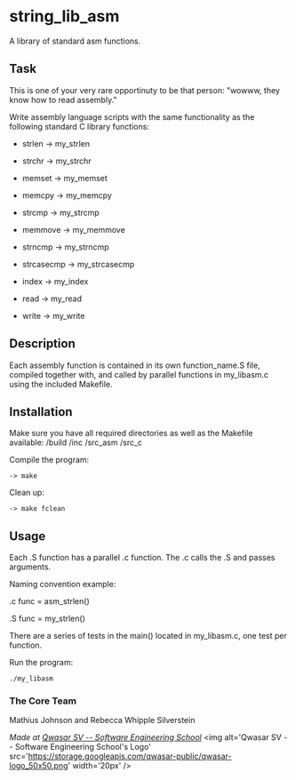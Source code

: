# string_lib_asm
A library of standard asm functions.

## Task
This is one of your very rare opportinuty to be that person: "wowww, they know how to read assembly."

Write assembly language scripts with the same functionality as the following standard C library functions:
- strlen      -> my_strlen
- strchr      -> my_strchr
- memset      -> my_memset
- memcpy      -> my_memcpy
- strcmp      -> my_strcmp
- memmove     -> my_memmove

- strncmp     -> my_strncmp
- strcasecmp  -> my_strcasecmp
- index       -> my_index

- read        -> my_read
- write       -> my_write 

## Description
Each assembly function is contained in its own function_name.S file, compiled together with, and called by parallel functions in my_libasm.c using the included Makefile.

## Installation
Make sure you have all required directories as well as the Makefile available:
/build
/inc
/src_asm
/src_c

Compile the program:
```
-> make
```
Clean up:
```
-> make fclean
```

## Usage
Each .S function has a parallel .c function. The .c calls the .S and passes arguments.

Naming convention example:

.c func = asm_strlen()

.S func = my_strlen()

There are a series of tests in the main() located in my_libasm.c, one test per function.

Run the program:
```
./my_libasm
```

### The Core Team

Mathius Johnson and Rebecca Whipple Silverstein


<span><i>Made at <a href='https://qwasar.io'>Qwasar SV -- Software Engineering School</a></i></span>
<span><img alt='Qwasar SV -- Software Engineering School's Logo' src='https://storage.googleapis.com/qwasar-public/qwasar-logo_50x50.png' width='20px' /></span>